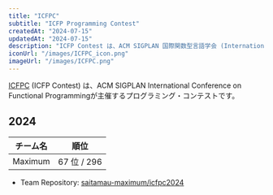 ```yaml
---
title: "ICFPC"
subtitle: "ICFP Programming Contest"
createdAt: "2024-07-15"
updatedAt: "2024-07-15"
description: "ICFP Contest は、ACM SIGPLAN 国際関数型言語学会 (International Conference on Functional Programming) が主催するプログラミング・コンテストです。"
iconUrl: "/images/ICFPC_icon.png"
imageUrl: "/images/ICFPC.png"
---
```


[ICFPC](https://icfpcontest2024.github.io/) (ICFP Contest) は、ACM SIGPLAN International Conference on Functional Programmingが主催するプログラミング・コンテストです。

## 2024
| チーム名 | 順位 |
| :-: | :-: |
| Maximum | 67 位 / 296 |

- Team Repository: [saitamau-maximum/icfpc2024](https://github.com/saitamau-maximum/icfpc2024)